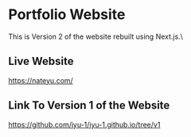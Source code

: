 # Portfolio Website

This is Version 2 of the website rebuilt using Next.js.\

## Live Website

https://nateyu.com/

## Link To Version 1 of the Website

https://github.com/jyu-1/jyu-1.github.io/tree/v1
